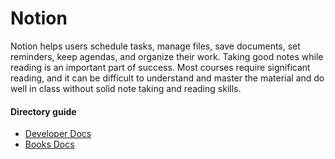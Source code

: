 # Notion

Notion helps users schedule tasks, manage files, save documents, set reminders, keep agendas, and organize their work.
Taking good notes while reading is an important part of success. Most courses require significant reading, and it can be difficult to understand and master the material and do well in class without solid note taking and reading skills.

#### Directory guide

- [Developer Docs](/developer-docs/README.md)
- [Books Docs](book-docs/README.md)

